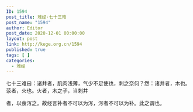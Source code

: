 ```yaml
---
ID: 1594
post_title: 难经·七十三难
post_name: "1594"
author: Editor
post_date: 2020-12-01 00:00:00
layout: post
link: http://kege.org.cn/1594
published: true
tags: [ ]
categories:
  - 难经
---
```

&#x4E03;&#x5341;&#x4E09;&#x96BE;&#x66F0;&#xFF1A;&#x8BF8;&#x4E95;&#x8005;&#xFF0C;&#x808C;&#x8089;&#x6D45;&#x8584;&#xFF0C;&#x6C14;&#x5C11;&#x4E0D;&#x8DB3;&#x4F7F;&#x4E5F;&#xFF0C;&#x523A;&#x4E4B;&#x5948;&#x4F55;&#xFF1F;&#x7136;&#xFF1A;&#x8BF8;&#x4E95;&#x8005;&#xFF0C;&#x6728;&#x4E5F;&#x3002;&#x8365;&#x8005;&#xFF0C;&#x706B;&#x4E5F;&#x3002;&#x706B;&#x8005;&#xFF0C;&#x6728;&#x4E4B;&#x5B50;&#xFF0C;&#x5F53;&#x523A;&#x4E95;

&#x8005;&#xFF0C;&#x4EE5;&#x8365;&#x6CFB;&#x4E4B;&#x3002;&#x6545;&#x7ECF;&#x8A00;&#x8865;&#x8005;&#x4E0D;&#x53EF;&#x4EE5;&#x4E3A;&#x6CFB;&#xFF0C;&#x6CFB;&#x8005;&#x4E0D;&#x53EF;&#x4EE5;&#x4E3A;&#x8865;&#x3002;&#x6B64;&#x4E4B;&#x8C13;&#x4E5F;&#x3002;